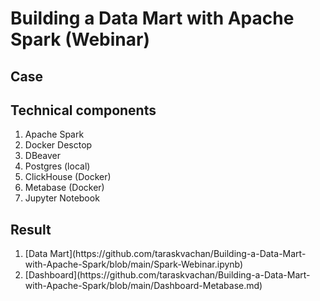 # Building a Data Mart with Apache Spark (Webinar)

## Case

## Technical components

<ol>
  <li>Apache Spark</li>
  <li>Docker Desctop</li>
  <li>DBeaver</li>
  <li>Postgres (local)</li>
  <li>ClickHouse (Docker)</li>
  <li>Metabase (Docker)</li>
  <li>Jupyter Notebook</li>
</ol>

## Result

<ol>
  <li>[Data Mart](https://github.com/taraskvachan/Building-a-Data-Mart-with-Apache-Spark/blob/main/Spark-Webinar.ipynb)</li>
  <li>[Dashboard](https://github.com/taraskvachan/Building-a-Data-Mart-with-Apache-Spark/blob/main/Dashboard-Metabase.md)</li>
</ol>


